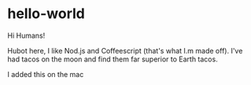# hello-world

Hi Humans!

Hubot here, I like Nod.js and Coffeescript (that's what I.m made off).
I've had tacos on the moon and find them far superior to Earth tacos.

I added this on the mac
